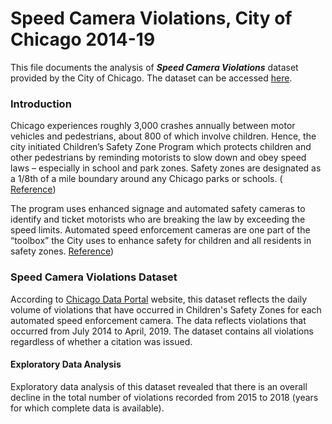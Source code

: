 # Speed Camera Violations, City of Chicago 2014-19

This file documents the analysis of **_Speed Camera Violations_** dataset provided by the City of Chicago. 
The dataset can be accessed [here](https://data.cityofchicago.org/Transportation/Speed-Camera-Violations/hhkd-xvj4).


### Introduction
Chicago experiences roughly 3,000 crashes annually between motor vehicles and pedestrians, about 800 of which involve children. Hence, the city initiated Children’s Safety Zone Program which protects children and other pedestrians by reminding motorists to slow down and obey speed laws – especially in school and park zones. 
Safety zones are designated as a 1/8th of a mile boundary around any Chicago parks or schools. ( [Reference](https://www.chicago.gov/city/en/depts/cdot/supp_info/children_s_safetyzoneporgramautomaticspeedenforcement.html))

The program uses enhanced signage and automated safety cameras to identify and ticket motorists who are breaking the law by exceeding the speed limits. Automated speed enforcement cameras are one part of the “toolbox” the City uses to enhance safety for children and all residents in safety zones. [Reference](https://www.chicago.gov/city/en/depts/cdot/supp_info/children_s_safetyzoneporgramautomaticspeedenforcement.html))

### Speed Camera Violations Dataset
According to [Chicago Data Portal](https://data.cityofchicago.org/Transportation/Speed-Camera-Violations/hhkd-xvj4) website, this dataset reflects the daily volume of violations that have occurred in Children's Safety Zones for each automated speed enforcement camera. The data reflects violations that occurred from July 2014 to April, 2019. The dataset contains all violations regardless of whether a citation was issued.

#### Exploratory Data Analysis

Exploratory data analysis of this dataset revealed that there is an overall decline in the total number of violations recorded from 2015 to 2018 (years for which complete data is available). 